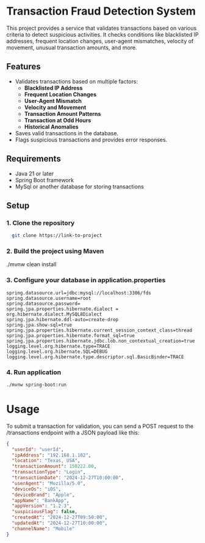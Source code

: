 # Transaction Fraud Detection System

This project provides a service that validates transactions based on various criteria to detect suspicious activities. It checks conditions like blacklisted IP addresses, frequent location changes, user-agent mismatches, velocity of movement, unusual transaction amounts, and more.

## Features

- Validates transactions based on multiple factors:
  - **Blacklisted IP Address**
  - **Frequent Location Changes**
  - **User-Agent Mismatch**
  - **Velocity and Movement**
  - **Transaction Amount Patterns**
  - **Transaction at Odd Hours**
  - **Historical Anomalies**
- Saves valid transactions in the database.
- Flags suspicious transactions and provides error responses.

## Requirements

- Java 21 or later
- Spring Boot framework
- MySql or another database for storing transactions

## Setup

### 1. Clone the repository


```bash
  git clone https://link-to-project
```

### 2. Build the project using Maven

./mvnw clean install

### 3.  Configure your database in application.properties
```spring.application.name=fds
spring.datasource.url=jdbc:mysql://localhost:3306/fds
spring.datasource.username=root
spring.datasource.password=
spring.jpa.properties.hibernate.dialect = org.hibernate.dialect.MySQL8Dialect
spring.jpa.hibernate.ddl-auto=create-drop
spring.jpa.show-sql=true
spring.jpa.properties.hibernate.current_session_context_class=thread
spring.jpa.properties.hibernate.format_sql=true
spring.jpa.properties.hibernate.jdbc.lob.non_contextual_creation=true
logging.level.org.hibernate.type=TRACE
logging.level.org.hibernate.SQL=DEBUG
logging.level.org.hibernate.type.descriptor.sql.BasicBinder=TRACE
```

### 4. Run application
```bash
./mvnw spring-boot:run
```

# Usage
To submit a transaction for validation, you can send a POST request to the /transactions endpoint with a JSON payload like this:
```json
{
  "userId": "userId",
  "ipAddress": "192.168.1.102",
  "location": "Texas, USA",
  "transactionAmount": 150222.00,
  "transactionType": "Login",
  "transactionDate": "2024-12-27T10:00:00",
  "userAgent": "Mozilla/5.0",
  "deviceOs": "iOS",
  "deviceBrand": "Apple",
  "appName": "BankApp",
  "appVersion": "1.2.3",
  "suspiciousFlag": false,
  "createdAt": "2024-12-27T09:50:00",
  "updatedAt": "2024-12-27T10:00:00",
  "channelName": "Mobile"
}
```
